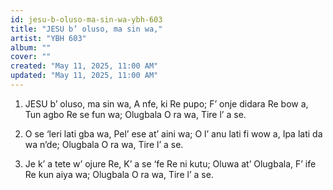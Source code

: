 ```yaml
---
id: jesu-b-oluso-ma-sin-wa-ybh-603
title: "JESU b’ oluso, ma sin wa,"
artist: "YBH 603"
album: ""
cover: ""
created: "May 11, 2025, 11:00 AM"
updated: "May 11, 2025, 11:00 AM"
---
```


1. JESU b’ oluso, ma sin wa,
A nfe, ki Re pupo;
F’ onje didara Re bow a,
Tun agbo Re se fun wa;
Olugbala
O ra wa, Tire l’ a se.

2. O se ‘leri lati gba wa,
Pel’ ese at’ aini wa;
O l’ anu lati fi wow a,
Ipa lati da wa n’de;
Olugbala
O ra wa, Tire l’ a se.

3. Je k’ a tete w’ ojure Re,
K’ a se ‘fe Re ni kutu;
Oluwa at’ Olugbala,
F’ ife Re kun aiya wa;
Olugbala
O ra wa, Tire l’ a se.